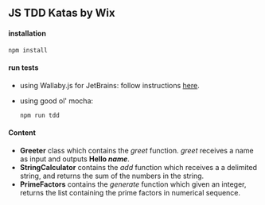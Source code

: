 ## JS TDD Katas by Wix


#### installation
```
npm install
```

#### run tests

- using Wallaby.js for JetBrains:
  follow instructions [here](https://wallabyjs.com/docs/intro/install.html#jetbrains-ides).
  
- using good ol' mocha:
  ```
  npm run tdd
  ```
  
#### Content
- **Greeter** class which contains the *greet* function. *greet* receives a name as input and outputs **Hello *name***.
- **StringCalculator** contains the *add* function which receives a a delimited string, and returns the sum of the numbers in the string.
- **PrimeFactors** contains the *generate* function which given an integer, returns the list containing the prime factors in numerical sequence.